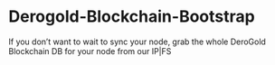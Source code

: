 # Derogold-Blockchain-Bootstrap
If you don’t want to wait to sync your node, grab the whole DeroGold Blockchain DB for your node from our IP|FS
